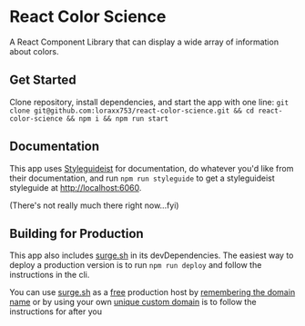 # React Color Science

A React Component Library that can display a wide array of information about colors.

## Get Started

Clone repository, install dependencies, and start the app with one line: `git clone git@github.com:loraxx753/react-color-science.git && cd react-color-science && npm i && npm run start`

## Documentation

This app uses [Styleguideist](https://github.com/styleguidist/react-styleguidist) for documentation, do whatever you'd like from their documentation, and run `npm run styleguide` to get a styleguideist styleguide at [http://localhost:6060](http://localhost:6060).

(There's not really much there right now...fyi)

## Building for Production

This app also includes [surge.sh](http://surge.sh/) in its devDependencies. The easiest way to deploy a production version is to run `npm run deploy` and follow the instructions in the cli.

You can use [surge.sh](http://surge.sh/) as a [free](https://surge.sh/help/why-is-surge-free) production host by [remembering the domain name](http://surge.sh/help/remembering-a-domain) or by using your own [unique custom domain](http://surge.sh/help/adding-a-custom-domain) is to follow the instructions for  after you 